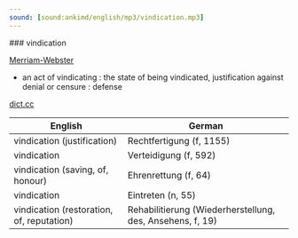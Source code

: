```yaml
---
sound: [sound:ankimd/english/mp3/vindication.mp3]
---
```


\### vindication

[Merriam-Webster](https://www.merriam-webster.com/dictionary/vindication)

- an act of vindicating : the state of being vindicated, justification against denial or censure : defense

[dict.cc](https://www.dict.cc/vindication)

| English        | German       |
| -------------- | ------------ |
| vindication (justification) | Rechtfertigung (f, 1155) |
| vindication | Verteidigung (f, 592) |
| vindication (saving, of, honour) | Ehrenrettung (f, 64) |
| vindication | Eintreten (n, 55) |
| vindication (restoration, of, reputation) | Rehabilitierung (Wiederherstellung, des, Ansehens, f, 19) |

